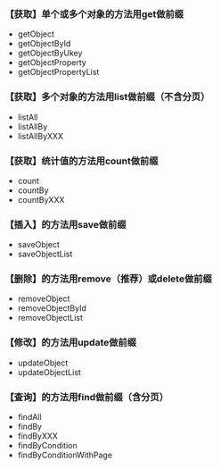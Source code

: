 
### 【获取】单个或多个对象的方法用get做前缀
- getObject
- getObjectById
- getObjectByUkey
- getObjectProperty
- getObjectPropertyList
### 【获取】多个对象的方法用list做前缀（不含分页）
- listAll
- listAllBy
- listAllByXXX
### 【获取】统计值的方法用count做前缀
- count
- countBy
- countByXXX
### 【插入】的方法用save做前缀
- saveObject
- saveObjectList
### 【删除】的方法用remove（推荐）或delete做前缀
- removeObject
- removeObjectById
- removeObjectList
### 【修改】的方法用update做前缀
- updateObject
- updateObjectList
### 【查询】的方法用find做前缀（含分页）
- findAll
- findBy
- findByXXX
- findByCondition
- findByConditionWithPage
